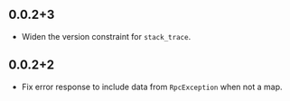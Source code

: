 ## 0.0.2+3

* Widen the version constraint for `stack_trace`.

## 0.0.2+2

* Fix error response to include data from `RpcException` when not a map.
